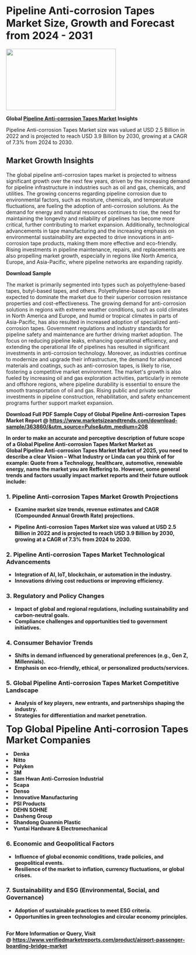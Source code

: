 <H1>Pipeline Anti-corrosion Tapes Market Size, Growth and Forecast from 2024 - 2031</H1><img class="aligncenter size-medium wp-image-584254" src="https://thirdeyenews.in/wp-content/uploads/2024/09/Global-Market-Research-300x168.jpeg" alt="" width="300" height="168" /><p><strong>Global&nbsp;<a href="https://www.marketsizeandtrends.com/download-sample/363860/&amp;utm_source=Pulse&amp;utm_medium=208">Pipeline Anti-corrosion Tapes Market</a> Insights</strong></p><p>Pipeline Anti-corrosion Tapes Market size was valued at USD 2.5 Billion in 2022 and is projected to reach USD 3.9 Billion by 2030, growing at a CAGR of 7.3% from 2024 to 2030.</p><p><h2>Market Growth Insights</h2> <p>The global pipeline anti-corrosion tapes market is projected to witness significant growth over the next few years, driven by the increasing demand for pipeline infrastructure in industries such as oil and gas, chemicals, and utilities. The growing concerns regarding pipeline corrosion due to environmental factors, such as moisture, chemicals, and temperature fluctuations, are fueling the adoption of anti-corrosion solutions. As the demand for energy and natural resources continues to rise, the need for maintaining the longevity and reliability of pipelines has become more critical, further contributing to market expansion. Additionally, technological advancements in tape manufacturing and the increasing emphasis on environmental sustainability are expected to drive innovations in anti-corrosion tape products, making them more effective and eco-friendly. Rising investments in pipeline maintenance, repairs, and replacements are also propelling market growth, especially in regions like North America, Europe, and Asia-Pacific, where pipeline networks are expanding rapidly.</p> <p><strong>Download Sample</strong></p> <p>The market is primarily segmented into types such as polyethylene-based tapes, butyl-based tapes, and others. Polyethylene-based tapes are expected to dominate the market due to their superior corrosion resistance properties and cost-effectiveness. The growing demand for anti-corrosion solutions in regions with extreme weather conditions, such as cold climates in North America and Europe, and humid or tropical climates in parts of Asia-Pacific, has also resulted in increased adoption of specialized anti-corrosion tapes. Government regulations and industry standards for pipeline safety and maintenance are further driving market adoption. The focus on reducing pipeline leaks, enhancing operational efficiency, and extending the operational life of pipelines has resulted in significant investments in anti-corrosion technology. Moreover, as industries continue to modernize and upgrade their infrastructure, the demand for advanced materials and coatings, such as anti-corrosion tapes, is likely to rise, fostering a competitive market environment. The market's growth is also fueled by increasing oil and gas exploration activities, particularly in remote and offshore regions, where pipeline durability is essential to ensure the smooth transportation of oil and gas. Rising public and private sector investments in pipeline construction, rehabilitation, and safety enhancement programs further support market expansion. <p><strong></p><p><span class=""><strong>Download Full PDF Sample Copy of Global Pipeline Anti-corrosion Tapes Market Report</strong> @ <a href="https://www.marketsizeandtrends.com/download-sample/363860/&amp;utm_source=Pulse&amp;utm_medium=208" target="_blank">https://www.marketsizeandtrends.com/download-sample/363860/&amp;utm_source=Pulse&amp;utm_medium=208</a></span></p><p>In order to make an accurate and perceptive description of future scope of a Global&nbsp;Pipeline Anti-corrosion Tapes Market Market as Global&nbsp;Pipeline Anti-corrosion Tapes Market Market of 2025, you need to describe a clear Vision &ndash; What Industry or Linda can you think of for example: Quote from a Technology, healthcare, automotive, renewable energy, name the market you are Reffering to. However, some general trends and factors usually impact market reports and their future outlook include:</p><h3>1.&nbsp;<strong>Pipeline Anti-corrosion Tapes Market Growth Projections</strong></h3><ul><li>Examine market size trends, revenue estimates and CAGR (Compounded Annual Growth Rate) projections.</li><li><p>Pipeline Anti-corrosion Tapes Market size was valued at USD 2.5 Billion in 2022 and is projected to reach USD 3.9 Billion by 2030, growing at a CAGR of 7.3% from 2024 to 2030.</p></li></ul><h3>2.&nbsp;<strong>Pipeline Anti-corrosion Tapes Market Technological Advancements</strong></h3><ul><li>Integration of AI, IoT, blockchain, or automation in the industry.</li><li>Innovations driving cost reductions or improving efficiency.</li></ul><h3>3.&nbsp;<strong>Regulatory and Policy Changes</strong></h3><ul><li>Impact of global and regional regulations, including sustainability and carbon-neutral goals.</li><li>Compliance challenges and opportunities tied to government initiatives.</li></ul><h3>4.&nbsp;<strong>Consumer Behavior Trends</strong></h3><ul><li>Shifts in demand influenced by generational preferences (e.g., Gen Z, Millennials).</li><li>Emphasis on eco-friendly, ethical, or personalized products/services.</li></ul><h3>5.&nbsp;<strong>Global Pipeline Anti-corrosion Tapes Market Competitive Landscape</strong></h3><ul><li>Analysis of key players, new entrants, and partnerships shaping the industry.</li><li>Strategies for differentiation and market penetration.</li></ul><p data-pm-slice="1 1 []"><span style="color: inherit; font-family: inherit; font-size: 25px;">Top Global Pipeline Anti-corrosion Tapes Market Companies</span></p><div class="" data-test-id=""><p><li>Denka</li><li> Nitto</li><li> Polyken</li><li> 3M</li><li> Sam Hwan Anti-Corrosion Industrial</li><li> Scapa</li><li> Denso</li><li> Innovative Manufacturing</li><li> PSI Products</li><li> DEHN SOHNE</li><li> Dasheng Group</li><li> Shandong Quanmin Plastic</li><li> Yuntai Hardware & Electromechanical</li></p></div><h3>6.&nbsp;<strong>Economic and Geopolitical Factors</strong></h3><ul><li>Influence of global economic conditions, trade policies, and geopolitical events.</li><li>Resilience of the market to inflation, currency fluctuations, or global crises.</li></ul><h3>7.&nbsp;<strong>Sustainability and ESG (Environmental, Social, and Governance)</strong></h3><ul><li>Adoption of sustainable practices to meet ESG criteria.</li><li>Opportunities in green technologies and circular economy principles.</li></ul><h2><strong style="font-size: 14px;">For More Information or Query, Visit @&nbsp;</strong><a style="background-color: #ffffff; font-size: 14px;" href="https://www.marketsizeandtrends.com/report/pipeline-anti-corrosion-tapes-market/" target="_blank">https://www.verifiedmarketreports.com/product/airport-passenger-boarding-bridge-market</a></h2>
